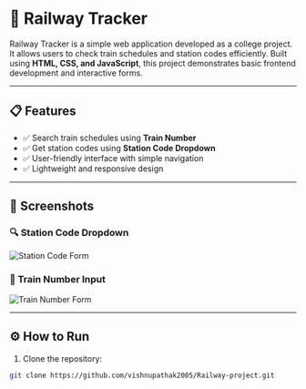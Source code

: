 # 🚆 Railway Tracker

Railway Tracker is a simple web application developed as a college project. It allows users to check train schedules and station codes efficiently. Built using **HTML, CSS, and JavaScript**, this project demonstrates basic frontend development and interactive forms.

---

## 📋 Features

- ✅ Search train schedules using **Train Number**  
- ✅ Get station codes using **Station Code Dropdown**  
- ✅ User-friendly interface with simple navigation  
- ✅ Lightweight and responsive design  

---

## 📸 Screenshots

### 🔍 Station Code Dropdown
![Station Code Form](images/station-code-form.jpeg)

### 🚆 Train Number Input
![Train Number Form](images/train-number-form.jpeg)

---

## ⚙️ How to Run

1. Clone the repository:
```bash
git clone https://github.com/vishnupathak2005/Railway-project.git
